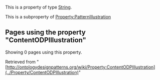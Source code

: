 This is a property of type [String](../Type/String "Type:String").


This is a subproperty of [Property:PatternIllustration](../Property/PatternIllustration "Property:PatternIllustration")




  


## Pages using the property "ContentODPIllustration"


Showing 0 pages using this property.



Retrieved from "[http://ontologydesignpatterns.org/wiki/Property:ContentODPIllustration](../Property/ContentODPIllustration)"
